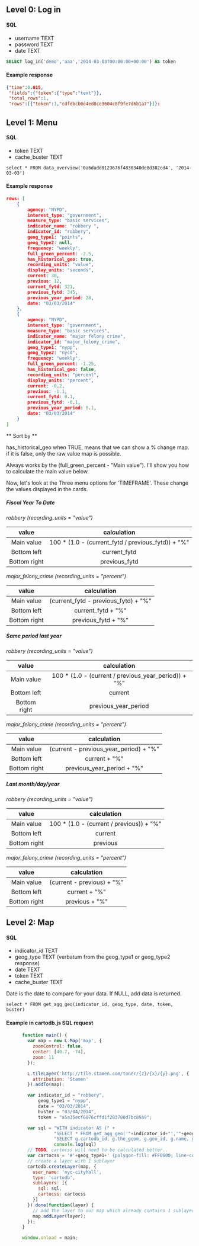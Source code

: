 ## Level 0: Log in 

#### SQL

* username TEXT
* password TEXT
* date TEXT
 

```sql
SELECT log_in('demo','aaa','2014-03-03T00:00:00+00:00') AS token
```

#### Example response

```json
{"time":0.015,
 "fields":{"token":{"type":"text"}},
 "total_rows":1,
 "rows":[{"token":1,"cdfdbcb0e4ed8ce3604c8f9fe7d6b1a7"}]}:
```

## Level 1: Menu

#### SQL

* token TEXT
* cache_buster TEXT

```
select * FROM data_overview('0a6dadd0123676f4830340de8d382cd4', '2014-03-03')
```

#### Example response

```json
rows: [
	{
		agency: "NYPD",
		interest_type: "government",
		measure_type: "basic services",
		indicator_name: "robbery ",
		indicator_id: "robbery",
		geog_type1: "points",
		geog_type2: null,
		frequency: "weekly",
		full_green_percent: -2.5,
		has_historical_geo: true,
		recording_units: "value",
		display_units: "seconds",
		current: 30,
		previous: 12,
		current_fytd: 321,
		previous_fytd: 345,
		previous_year_period: 28,
		date: "03/03/2014"
	},
	{
		agency: "NYPD",
		interest_type: "government",
		measure_type: "basic services",
		indicator_name: "major felony crime",
		indicator_id: "major_felony_crime",
		geog_type1: "nypp",
		geog_type2: "nycd",
		frequency: "weekly",
		full_green_percent: -1.25,
		has_historical_geo: false,
		recording_units: "percent",
		display_units: "percent",
		current: -0.2,
		previous: -1.1,
		current_fytd: 0.1,
		previous_fytd: -0.1,
		previous_year_period: 0.1,
		date: "03/03/2014"
	}
]
```

** Sort by ** 

has_historical_geo when TRUE, means that we can show a % change map. if it is false, only the raw value map is possible.

Always works by the (full_green_percent - "Main value"). I'll show you how to calculate the main value below.

Now, let's look at the Three menu options for 'TIMEFRAME'. These change the values displayed in the cards. 

##### Fiscal Year To Date

*robbery (recording_units = "value")*

| value | calculation |
|:------:|:-------:|
|Main value | 100 * (1.0 - (current_fytd / previous_fytd)) + "%" |
|Bottom left | current_fytd |
|Bottom right | previous_fytd |

*major_felony_crime (recording_units = "percent")*

| value | calculation |
|:------:|:-------:|
|Main value|  (current_fytd - previous_fytd) + "%"|
|Bottom left| current_fytd + "%"|
|Bottom right| previous_fytd + "%"|

##### Same period last year

*robbery (recording_units = "value")*

| value | calculation |
|:------:|:-------:|
|Main value|  100 * (1.0 - (current / previous_year_period)) + "%"|
|Bottom left| current|
|Bottom right| previous_year_period|

*major_felony_crime (recording_units = "percent")*

| value | calculation |
|:------:|:-------:|
|Main value|  (current - previous_year_period) + "%"|
|Bottom left| current + "%"|
|Bottom right| previous_year_period + "%"|

##### Last month/day/year

*robbery (recording_units = "value")*

| value | calculation |
|:------:|:-------:|
|Main value|  100 * (1.0 - (current / previous)) + "%"|
|Bottom left| current|
|Bottom right| previous|

*major_felony_crime (recording_units = "percent")*

| value | calculation |
|:------:|:-------:|
|Main value|  (current - previous) + "%"|
|Bottom left| current + "%"|
|Bottom right| previous + "%"|

## Level 2: Map


#### SQL

* indicator_id TEXT
* geog_type TEXT (verbatum from the geog_type1  or geog_type2 response)
* date TEXT
* token TEXT
* cache_buster TEXT

Date is the date to compare for your data. If NULL, add data is returned. 

```
select * FROM get_agg_geo(indicator_id, geog_type, date, token, buster)
```

#### Example in cartodb.js SQL request

```javascript
      function main() {
        var map = new L.Map('map', { 
          zoomControl: false,
          center: [40.7, -74],
          zoom: 11
        });

        L.tileLayer('http://tile.stamen.com/toner/{z}/{x}/{y}.png', {
          attribution: 'Stamen'
        }).addTo(map);

        var indicator_id = "robbery",
            geog_type1 = "nypp",
            date = "03/03/2014",
            buster = "03/04/2014",
            token = "a5a35ecf6876cffd1f283780d7bc89a9";

        var sql = "WITH indicator AS (" +
                  "SELECT * FROM get_agg_geo('"+indicator_id+"','"+geog_type1+"','"+date+"','"+token+"','"+buster+"'))" +
                  "SELECT g.cartodb_id, g.the_geom, g.geo_id, g.name, g.the_geom_webmercator, i.value, i.percent_change FROM "+geog_type1+" g LEFT OUTER JOIN indicator i ON (g.geo_id = i.geo_id)";
                  console.log(sql)
        // TODO, cartocss will need to be calculated better..
        var cartocss = '#'+geog_type1+' {polygon-fill: #FF0000; line-color: #000; polygon-opacity: 0.8; [value = null] {polygon-fill: #777;}}';
        // create a layer with 1 sublayer
        cartodb.createLayer(map, {
          user_name: 'nyc-cityhall',
          type: 'cartodb',
          sublayers: [{
            sql: sql,
            cartocss: cartocss
          }]
        }).done(function(layer) {
          // add the layer to our map which already contains 1 sublayer
          map.addLayer(layer);
        });
      }

      window.onload = main;
```




